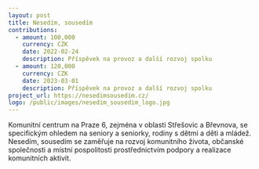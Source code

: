 ```yaml
---
layout: post
title: Nesedím, sousedím 
contributions:
  - amount: 100,000
    currency: CZK
    date: 2022-02-24
    description: Příspěvek na provoz a další rozvoj spolku
  - amount: 120,000
    currency: CZK
    date: 2023-03-01
    description: Příspěvek na provoz a další rozvoj spolku
project_url: https://nesedimsousedim.cz/
logo: /public/images/nesedim_sousedim_logo.jpg
---
```


Komunitní centrum na Praze 6, zejména v oblasti Střešovic a Břevnova, se specifickým ohledem na seniory a seniorky, rodiny s dětmi a děti a mládež. Nesedím, sousedím se zaměřuje na rozvoj komunitního života, občanské společnosti a místní pospolitosti prostřednictvím podpory a realizace komunitních aktivit.

